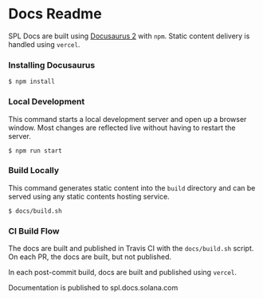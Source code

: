 # Docs Readme

SPL Docs are built using [Docusaurus 2](https://v2.docusaurus.io/) with `npm`.
Static content delivery is handled using `vercel`.

### Installing Docusaurus

```
$ npm install
```

### Local Development

This command starts a local development server and open up a browser window.
Most changes are reflected live without having to restart the server.

```
$ npm run start
```

### Build Locally

This command generates static content into the `build` directory and can be
served using any static contents hosting service.

```
$ docs/build.sh
```

### CI Build Flow
The docs are built and published in Travis CI with the `docs/build.sh` script.
On each PR, the docs are built, but not published.

In each post-commit build, docs are built and published using `vercel`.

Documentation is published to spl.docs.solana.com
